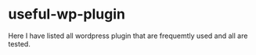 # useful-wp-plugin
Here I have listed all wordpress plugin that are frequemtly used and all are tested.

